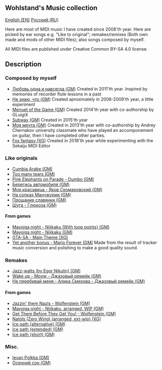 ## Wohlstand's Music collection

[English (EN)](README.md) [Русский (RU)](README.RU.md)

Here are most of MIDI music I have created since 2008'th year. Here are picked
by ear songs e.g. "Like to original"; remakex/remixes (Both own made and mods
of other MIDI files); also songs composed by myself.

All MIDI files are published under Creative Common BY-SA 4.0 license.

## Description

### Composed by myself
* [Любовь одна и навсегда (GM)](Composed/Lubov%27%20odna%20i%20navsegda%20GM.mid)
    Created in 2011'th year. Inspired by memories of recorder flute lessons in a past
* [Не знаю, что (GM)](Composed/I%20do%20not%20know%2C%20that%20GM.mid)
    Created aproximately in 2008-2009'th year, a little experiment
* [Menuet of the Game (GM)](Composed/Menuet%20of%20the%20Game%20%28co-authership%20by%20GLuigiX%20and%20Wohlstand%29%20GM.mid)
    Created  2014'th year with co-authorship by GLuigiX
* [Subway (GM)](Composed/Subway%20GM.mid)
    Created in 2015'th year
* [Моя мечта (GM)](Composed/Moya%20Mechta%20GM.mid)
    Created in 2013'th year with co-authorship by Andrey Chernakov university classmate
    who have played an accomponement on guitar, then I have completed other parties.
* [Fox fantasy (XG)](Composed/Lis%27ya%20Fantasia%20%28Fox%20fantasy%29%20XG.mid)
    Created in 2018'th year while experimenting with the Sekaiju MIDI Editor

### Like originals
* [Cumbia Arabe (GM)](Replicas/Cumbia%20Arabe%20GM.mid)
* [Too many tears (GM)](Replicas/Too%20many%20tears%20GM.mid)
* [Pink Elephants on Parade - Dumbo (GM)](Replicas/Pink%20Elephants%20on%20Parade%20-%20Dumbo%20GM.mid)
* [Берегись автомобиля (GM)](Replicas/Beregis%20Automobil%27a%20GM.mid)
* [Моя красавица - Яков Скомаровский (GM)](Replicas/Moya%20Krasavitsa%20-%20Yakov%20Skomorovskiy%20GM.mid)
* [На сопках Манчжурии (GM)](Replicas/Na%20sopkah%20Manchzhurii%20GM.mid)
* [Прощание славянки (GM)](Replicas/Proschanie%20slav%27anki%20GM.mid)
* [Шуга - Глюкоза (GM)](Replicas/Shuga%20-%20Glukoza%20GM.mid)
#### From games
* [Mayoiga night - Nijikaku (With loop points) (GM)](Replicas/Games/Mayoiga%20night%20-%20Nijikaku%20GM%20%28with%20loop%20points%29%20GM.mid)
* [Mayoiga night - Nijikaku (GM)](Replicas/Games/Mayoiga%20night%20-%20Nijikaku%20GM.mid)
* [GTA-SA - Main Theme (XG)](Replicas/Games/GTA-SA%20-%20Main%20Theme%20XG.mid)
* [Yet another bonus - Mario Forever (GM)](Replicas/Games/Yet%20another%20bonus%20-%20Mario%20Forever%20GM.mid)
    Made from the result of tracker music conversion and polishing to make a good quality sound.

### Remakes
* [Jazz-walts (by Egor Nikulin) (GM)](Remakes/Jazz-walts%20%28by%20Egor%20Nikulin%29.mid)
* [Wake up - Moow - Джазовый ремейк (GM)](Remakes/Wake%20up%20-%20Moow%20-%20Jazz%20Remake%20GM.mid)
* [Не перебивай меня - Алика Смехова - Джазовый ремейк (GM)](Remakes/Ne%20perebivay%20men%27a%20-%20Alika_Smekhova%20-%20Jazz%20Remake%20GM.mid)
#### From games
* [Jazzin' them Nazis - Wolfenstein (GM)](Remakes/Games/Jazzin%27%20them%20Nazis%20-%20Wolfenstein%20GM.mid)
* [Mayoiga night - Nijikaku, arranged, WIP (GM)](Remakes/Games/Mayoiga%20night%20-%20Nijikaku%2C%20arranged%2C%20WIP%20-%20GM.mid)
* [Get Them Before They Get You! - Wolfenstein (GM)](Remakes/Games/Get%20Them%20Before%20They%20Get%20You%21%20-%20Wolfenstein%20GM.mid)
* [Natols (Zero Wing) (arranged, ext-wip) (XG)](Remakes/Games/Natols%20%28Zero%20Wing%29%20%28arranged%2C%20ext-wip%29%20XG.mid)
* [Ice path (alternative) (GM)](Remakes/Games/Ice%20path%20%28alternative%29%20GM.mid)
* [Ice path (extended) (GM)](Remakes/Games/Ice%20path%20%28extended%29%20GM.mid)
* [Ice path (short) (GM)](Remakes/Games/Ice%20path%20%28short%29%20GM.mid)

### Misc.
* [Ievan Polkka (GM)](Misc/Ievan%20polkka%20GM.mid)
* [Осенний сон (GM)](Misc/Osenniy%20Son%20GM.mid)


